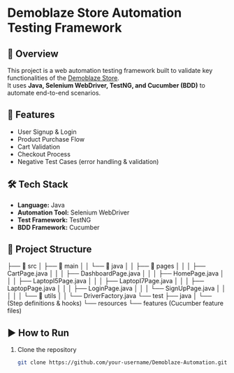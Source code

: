 # Demoblaze Store Automation Testing Framework

## 📌 Overview
This project is a web automation testing framework built to validate key functionalities of the [Demoblaze Store](https://www.demoblaze.com/).  
It uses **Java, Selenium WebDriver, TestNG, and Cucumber (BDD)** to automate end-to-end scenarios.

## 🚀 Features
- User Signup & Login  
- Product Purchase Flow  
- Cart Validation  
- Checkout Process  
- Negative Test Cases (error handling & validation)

## 🛠️ Tech Stack
- **Language:** Java  
- **Automation Tool:** Selenium WebDriver  
- **Test Framework:** TestNG  
- **BDD Framework:** Cucumber  

## 📂 Project Structure
├── 📂 src
│   ├── 📂 main
│   │   └── 📂 java
│   │       ├── 📂 pages
│   │       │   ├── CartPage.java
│   │       │   ├── DashboardPage.java
│   │       │   ├── HomePage.java
│   │       │   ├── LaptopI5Page.java
│   │       │   ├── LaptopI7Page.java
│   │       │   ├── LaptopPage.java
│   │       │   ├── LoginPage.java
│   │       │   └── SignUpPage.java
│   │       │
│   │       └── 📂 utils
│   │           └── DriverFactory.java
└── test
├── java
│ └── (Step definitions & hooks)
└── resources
└── features (Cucumber feature files)
## ▶️ How to Run
1. Clone the repository  
   ```bash
   git clone https://github.com/your-username/Demoblaze-Automation.git

